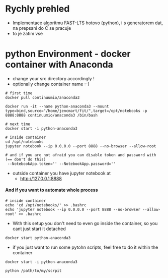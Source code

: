 # Rychly prehled
* Implementace algoritmu FAST-LTS hotovo (python), i s generatorem dat, na prepsani do C se pracuje
* to je zatim vse


# python Environment - docker container with Anaconda

* change your src directory accordingly !
* optionally change container name :-)
```
# first time
docker pull continuumio/anaconda3

docker run -it --name python-anaconda3 --mount type=bind,source="/home/jencmart/fit/",target=/opt/notebooks -p 8888:8888 continuumio/anaconda3 /bin/bash 

# next time
docker start -i python-anaconda3
```

```
# inside container
cd /opt/notebooks
jupyter notebook --ip 0.0.0.0 --port 8888 --no-browser --allow-root

# and if you are not afraid you can disable token and password with (== don't do this)
 --NotebookApp.token='' --NotebookApp.password=''
```

* outside container you have jupyter notebook at
	* http://127.0.0.1:8888

#### And if you want to automate whole process
```
# inside container
echo 'cd /opt/notebooks/' >> .bashrc
echo 'jupyter notebook --ip 0.0.0.0 --port 8888 --no-browser --allow-root' >> .bashrc
```
* With this setup you don't need to even go inside the container, so you cant just start it detached

```
docker start python-anaconda3
```

* if you just want to run some pytohn scripts, feel free to do it within the container

```
docker start -i python-anaconda3

python /path/to/my/scrpit
```


